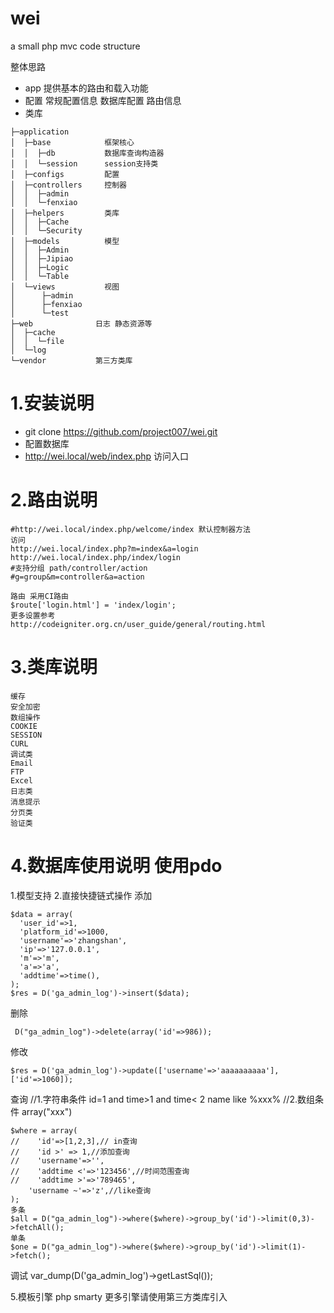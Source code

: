 # wei
a small php mvc code structure

整体思路
- app  提供基本的路由和载入功能
- 配置  常规配置信息 数据库配置 路由信息
- 类库
```
├─application
│  ├─base            框架核心
│  │  ├─db           数据库查询构造器
│  │  └─session      session支持类
│  ├─configs         配置
│  ├─controllers     控制器
│  │  ├─admin
│  │  └─fenxiao
│  ├─helpers         类库
│  │  ├─Cache
│  │  └─Security
│  ├─models          模型
│  │  ├─Admin
│  │  ├─Jipiao
│  │  ├─Logic
│  │  └─Table
│  └─views           视图
│      ├─admin
│      ├─fenxiao
│      └─test
├─web              日志 静态资源等
│  ├─cache
│  │  └─file
│  └─log
└─vendor           第三方类库
```


1.安装说明
====================================================================
- git clone https://github.com/project007/wei.git
- 配置数据库
- http://wei.local/web/index.php 访问入口

2.路由说明
================================================================================
```
#http://wei.local/index.php/welcome/index 默认控制器方法
访问
http://wei.local/index.php?m=index&a=login
http://wei.local/index.php/index/login
#支持分组 path/controller/action
#g=group&m=controller&a=action

路由 采用CI路由
$route['login.html'] = 'index/login';
更多设置参考
http://codeigniter.org.cn/user_guide/general/routing.html
```
3.类库说明
==============================================================================
```
缓存
安全加密
数组操作
COOKIE
SESSION
CURL
调试类
Email
FTP
Excel
日志类
消息提示
分页类
验证类
```
4.数据库使用说明 使用pdo
===================================================================================
1.模型支持
2.直接快捷链式操作
 添加
 ```
$data = array(
   'user_id'=>1,
   'platform_id'=>1000,
   'username'=>'zhangshan',
   'ip'=>'127.0.0.1',
   'm'=>'m',
   'a'=>'a',
   'addtime'=>time(),
);
$res = D('ga_admin_log')->insert($data);

```
删除
```
 D("ga_admin_log")->delete(array('id'=>986));
```
修改
```
$res = D('ga_admin_log')->update(['username'=>'aaaaaaaaaa'],['id'=>1060]);
```
查询
//1.字符串条件 id=1 and time>1 and time< 2  name like %xxx%
//2.数组条件  array("xxx")
```
$where = array(
//    'id'=>[1,2,3],// in查询
//    'id >' => 1,//添加查询
//    'username'=>'',
//    'addtime <'=>'123456',//时间范围查询
//    'addtime >'=>'789465',
    'username ~'=>'z',//like查询
);
多条
$all = D("ga_admin_log")->where($where)->group_by('id')->limit(0,3)->fetchAll();
单条
$one = D("ga_admin_log")->where($where)->group_by('id')->limit(1)->fetch();
```

调试
var_dump(D('ga_admin_log')->getLastSql());


5.模板引擎 php smarty 更多引擎请使用第三方类库引入

